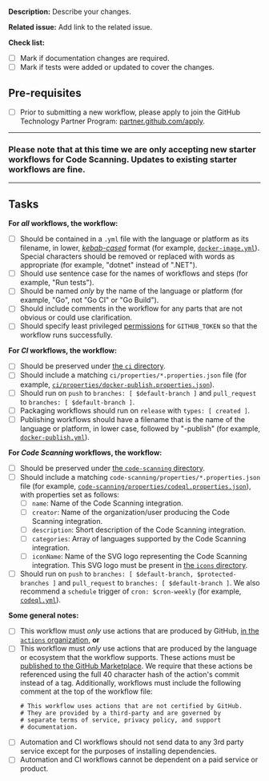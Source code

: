 **Description:**
Describe your changes.

**Related issue:**
Add link to the related issue.

**Check list:**
- [ ] Mark if documentation changes are required.
- [ ] Mark if tests were added or updated to cover the changes.
<!--
IMPORTANT:

This repository contains configuration for what users see when they click on the `Actions` tab and the setup page for Code Scanning.

It is not:
* A playground to try out scripts
* A place for you to create a workflow for your repository
-->

## Pre-requisites

- [ ] Prior to submitting a new workflow, please apply to join the GitHub Technology Partner Program: [partner.github.com/apply](https://partner.github.com/apply?partnershipType=Technology+Partner).

---

### **Please note that at this time we are only accepting new starter workflows for Code Scanning. Updates to existing starter workflows are fine.**

---

## Tasks

**For _all_ workflows, the workflow:**

- [ ] Should be contained in a `.yml` file with the language or platform as its filename, in lower, [_kebab-cased_](https://en.wikipedia.org/wiki/Kebab_case) format (for example, [`docker-image.yml`](https://github.com/actions/starter-workflows/blob/main/ci/docker-image.yml)).  Special characters should be removed or replaced with words as appropriate (for example, "dotnet" instead of ".NET").
- [ ] Should use sentence case for the names of workflows and steps (for example, "Run tests").
- [ ] Should be named _only_ by the name of the language or platform (for example, "Go", not "Go CI" or "Go Build").
- [ ] Should include comments in the workflow for any parts that are not obvious or could use clarification.
- [ ] Should specify least privileged [permissions](https://docs.github.com/en/actions/security-guides/automatic-token-authentication#modifying-the-permissions-for-the-github_token) for `GITHUB_TOKEN` so that the workflow runs successfully.

**For _CI_ workflows, the workflow:**

- [ ] Should be preserved under [the `ci` directory](https://github.com/actions/starter-workflows/tree/main/ci).
- [ ] Should include a matching `ci/properties/*.properties.json` file (for example, [`ci/properties/docker-publish.properties.json`](https://github.com/actions/starter-workflows/blob/main/ci/properties/docker-publish.properties.json)).
- [ ] Should run on `push` to `branches: [ $default-branch ]` and `pull_request` to `branches: [ $default-branch ]`.
- [ ] Packaging workflows should run on `release` with `types: [ created ]`.
- [ ] Publishing workflows should have a filename that is the name of the language or platform, in lower case, followed by "-publish" (for example, [`docker-publish.yml`](https://github.com/actions/starter-workflows/blob/main/ci/docker-publish.yml)).

**For _Code Scanning_ workflows, the workflow:**

- [ ] Should be preserved under [the `code-scanning` directory](https://github.com/actions/starter-workflows/tree/main/code-scanning).
- [ ] Should include a matching `code-scanning/properties/*.properties.json` file (for example, [`code-scanning/properties/codeql.properties.json`](https://github.com/actions/starter-workflows/blob/main/code-scanning/properties/codeql.properties.json)), with properties set as follows:
  - [ ] `name`: Name of the Code Scanning integration.
  - [ ] `creator`: Name of the organization/user producing the Code Scanning integration.
  - [ ] `description`: Short description of the Code Scanning integration.
  - [ ] `categories`: Array of languages supported by the Code Scanning integration.
  - [ ] `iconName`: Name of the SVG logo representing the Code Scanning integration. This SVG logo must be present in [the `icons` directory](https://github.com/actions/starter-workflows/tree/main/icons).
- [ ] Should run on `push` to `branches: [ $default-branch, $protected-branches ]` and `pull_request` to `branches: [ $default-branch ]`. We also recommend a `schedule` trigger of `cron: $cron-weekly` (for example, [`codeql.yml`](https://github.com/actions/starter-workflows/blob/c59b62dee0eae1f9f368b7011cf05c2fc42cf084/code-scanning/codeql.yml#L14-L21)).

**Some general notes:**

- [ ] This workflow must _only_ use actions that are produced by GitHub, [in the `actions` organization](https://github.com/actions), **or**
- [ ] This workflow must _only_ use actions that are produced by the language or ecosystem that the workflow supports.  These actions must be [published to the GitHub Marketplace](https://github.com/marketplace?type=actions).  We require that these actions be referenced using the full 40 character hash of the action's commit instead of a tag.  Additionally, workflows must include the following comment at the top of the workflow file:
    ```
    # This workflow uses actions that are not certified by GitHub.
    # They are provided by a third-party and are governed by
    # separate terms of service, privacy policy, and support
    # documentation.
    ```
- [ ] Automation and CI workflows should not send data to any 3rd party service except for the purposes of installing dependencies.
- [ ] Automation and CI workflows cannot be dependent on a paid service or product.

